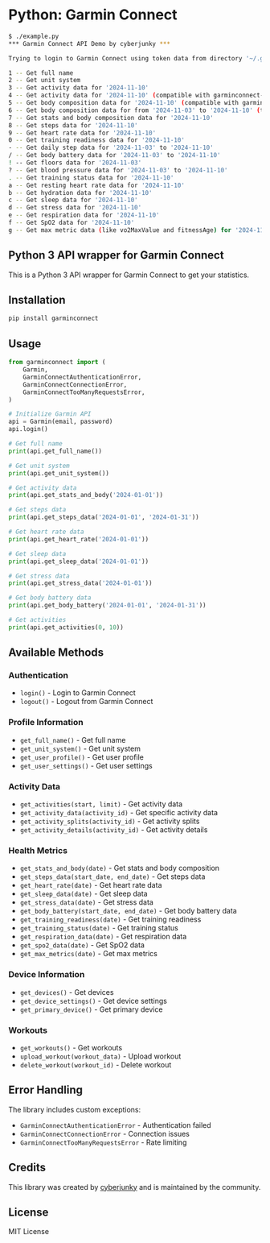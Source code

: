 # Python: Garmin Connect

```bash
$ ./example.py
*** Garmin Connect API Demo by cyberjunky ***

Trying to login to Garmin Connect using token data from directory '~/.garminconnect'...

1 -- Get full name
2 -- Get unit system
3 -- Get activity data for '2024-11-10'
4 -- Get activity data for '2024-11-10' (compatible with garminconnect-ha)
5 -- Get body composition data for '2024-11-10' (compatible with garminconnect-ha)
6 -- Get body composition data for from '2024-11-03' to '2024-11-10' (to be compatible with garminconnect-ha)
7 -- Get stats and body composition data for '2024-11-10'
8 -- Get steps data for '2024-11-10'
9 -- Get heart rate data for '2024-11-10'
0 -- Get training readiness data for '2024-11-10'
- -- Get daily step data for '2024-11-03' to '2024-11-10'
/ -- Get body battery data for '2024-11-03' to '2024-11-10'
! -- Get floors data for '2024-11-03'
? -- Get blood pressure data for '2024-11-03' to '2024-11-10'
. -- Get training status data for '2024-11-10'
a -- Get resting heart rate data for '2024-11-10'
b -- Get hydration data for '2024-11-10'
c -- Get sleep data for '2024-11-10'
d -- Get stress data for '2024-11-10'
e -- Get respiration data for '2024-11-10'
f -- Get SpO2 data for '2024-11-10'
g -- Get max metric data (like vo2MaxValue and fitnessAge) for '2024-11-10'
```

## Python 3 API wrapper for Garmin Connect

This is a Python 3 API wrapper for Garmin Connect to get your statistics.

## Installation

```bash
pip install garminconnect
```

## Usage

```python
from garminconnect import (
    Garmin,
    GarminConnectAuthenticationError,
    GarminConnectConnectionError,
    GarminConnectTooManyRequestsError,
)

# Initialize Garmin API
api = Garmin(email, password)
api.login()

# Get full name
print(api.get_full_name())

# Get unit system
print(api.get_unit_system())

# Get activity data
print(api.get_stats_and_body('2024-01-01'))

# Get steps data
print(api.get_steps_data('2024-01-01', '2024-01-31'))

# Get heart rate data
print(api.get_heart_rate('2024-01-01'))

# Get sleep data
print(api.get_sleep_data('2024-01-01'))

# Get stress data
print(api.get_stress_data('2024-01-01'))

# Get body battery data
print(api.get_body_battery('2024-01-01', '2024-01-31'))

# Get activities
print(api.get_activities(0, 10))
```

## Available Methods

### Authentication
- `login()` - Login to Garmin Connect
- `logout()` - Logout from Garmin Connect

### Profile Information
- `get_full_name()` - Get full name
- `get_unit_system()` - Get unit system
- `get_user_profile()` - Get user profile
- `get_user_settings()` - Get user settings

### Activity Data
- `get_activities(start, limit)` - Get activity data
- `get_activity_data(activity_id)` - Get specific activity data
- `get_activity_splits(activity_id)` - Get activity splits
- `get_activity_details(activity_id)` - Get activity details

### Health Metrics
- `get_stats_and_body(date)` - Get stats and body composition
- `get_steps_data(start_date, end_date)` - Get steps data
- `get_heart_rate(date)` - Get heart rate data
- `get_sleep_data(date)` - Get sleep data
- `get_stress_data(date)` - Get stress data
- `get_body_battery(start_date, end_date)` - Get body battery data
- `get_training_readiness(date)` - Get training readiness
- `get_training_status(date)` - Get training status
- `get_respiration_data(date)` - Get respiration data
- `get_spo2_data(date)` - Get SpO2 data
- `get_max_metrics(date)` - Get max metrics

### Device Information
- `get_devices()` - Get devices
- `get_device_settings()` - Get device settings
- `get_primary_device()` - Get primary device

### Workouts
- `get_workouts()` - Get workouts
- `upload_workout(workout_data)` - Upload workout
- `delete_workout(workout_id)` - Delete workout

## Error Handling

The library includes custom exceptions:
- `GarminConnectAuthenticationError` - Authentication failed
- `GarminConnectConnectionError` - Connection issues
- `GarminConnectTooManyRequestsError` - Rate limiting

## Credits

This library was created by [cyberjunky](https://github.com/cyberjunky) and is maintained by the community.

## License

MIT License
